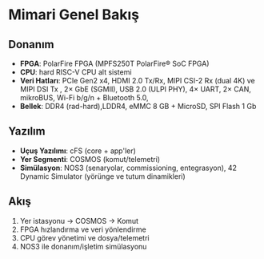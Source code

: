 # Mimari Genel Bakış

## Donanım
- **FPGA**: PolarFire FPGA (MPFS250T PolarFire® SoC FPGA)
- **CPU**: hard RISC-V CPU alt sistemi
- **Veri Hatları**: PCIe Gen2 x4, HDMI 2.0 Tx/Rx, MIPI CSI-2 Rx (dual 4K) ve MIPI DSI Tx , 2× GbE (SGMII), USB 2.0 (ULPI PHY), 4× UART, 2× CAN, mikroBUS, Wi-Fi b/g/n + Bluetooth 5.0, 
- **Bellek**: DDR4 (rad-hard),LDDR4, eMMC 8 GB + MicroSD, SPI Flash 1 Gb 

## Yazılım
- **Uçuş Yazılımı**: cFS (core + app'ler)
- **Yer Segmenti**: COSMOS (komut/telemetri)
- **Simülasyon**: NOS3 (senaryolar, commissioning, entegrasyon), 42 Dynamic Simulator (yörünge ve tutum dinamikleri)

## Akış
1. Yer istasyonu → COSMOS → Komut
2. FPGA hızlandırma ve veri yönlendirme
3. CPU görev yönetimi ve dosya/telemetri
4. NOS3 ile donanım/işletim simülasyonu
